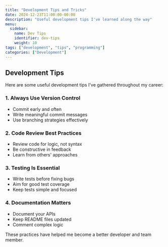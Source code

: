 ```yaml
---
title: "Development Tips and Tricks"
date: 2024-12-23T11:00:00-00:00
description: "Useful development tips I've learned along the way"
menu:
  sidebar:
    name: Dev Tips
    identifier: dev-tips
    weight: 10
tags: ["development", "tips", "programming"]
categories: ["Development"]
---
```


## Development Tips

Here are some useful development tips I've gathered throughout my career:

### 1. Always Use Version Control
- Commit early and often
- Write meaningful commit messages
- Use branching strategies effectively

### 2. Code Review Best Practices
- Review code for logic, not syntax
- Be constructive in feedback
- Learn from others' approaches

### 3. Testing Is Essential
- Write tests before fixing bugs
- Aim for good test coverage
- Keep tests simple and focused

### 4. Documentation Matters
- Document your APIs
- Keep README files updated
- Comment complex logic

These practices have helped me become a better developer and team member.

